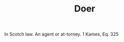 ---
title: Doer
letter: D
permalink: "/definitions/bld-doer.html"
body: In Scotch law. An agent or at-torney. 1 Kames, Eq. 325
published_at: '2018-07-07'
source: Black's Law Dictionary 2nd Ed (1910)
layout: post
---